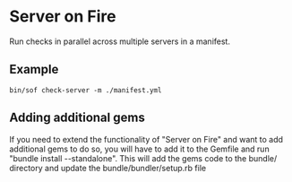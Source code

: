 # Server on Fire

Run checks in parallel across multiple servers in a manifest.

## Example

`bin/sof check-server -m ./manifest.yml`

## Adding additional gems

If you need to extend the functionality of "Server on Fire" and want to add additional gems to do so, 
you will have to add it to the Gemfile and run "bundle install --standalone".
This will add the gems code to the bundle/ directory and update the bundle/bundler/setup.rb file